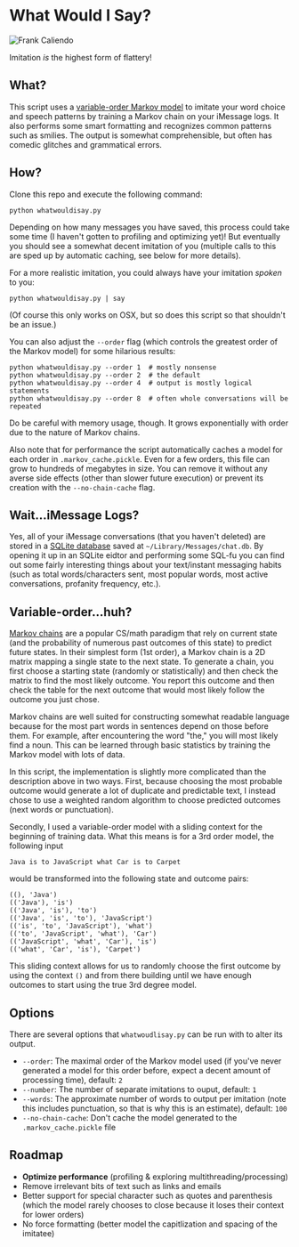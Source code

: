 What Would I Say?
=================

![Frank Caliendo](https://nbcpresspass.files.wordpress.com/2014/02/6lhbt.gif)

Imitation *is* the highest form of flattery!

## What?
This script uses a [variable-order Markov model](http://en.wikipedia.org/wiki/Variable-order_Markov_model) to imitate your word choice and speech patterns by training a Markov chain on your iMessage logs. It also performs some smart formatting and recognizes common patterns such as smilies. The output is somewhat comprehensible, but often has comedic glitches and grammatical errors.

## How?
Clone this repo and execute the following command:

	python whatwouldisay.py

Depending on how many messages you have saved, this process could take some time (I haven't gotten to profiling and optimizing yet)! But eventually you should see a somewhat decent imitation of you (multiple calls to this are sped up by automatic caching, see below for more details).

For a more realistic imitation, you could always have your imitation *spoken* to you:

	python whatwouldisay.py | say

(Of course this only works on OSX, but so does this script so that shouldn't be an issue.)

You can also adjust the `--order` flag (which controls the greatest order of the Markov model) for some hilarious results:

	python whatwouldisay.py --order 1  # mostly nonsense
	python whatwouldisay.py --order 2  # the default
	python whatwouldisay.py --order 4  # output is mostly logical statements
	python whatwouldisay.py --order 8  # often whole conversations will be repeated

Do be careful with memory usage, though. It grows exponentially with order due to the nature of Markov chains.

Also note that for performance the script automatically caches a model for each order in `.markov_cache.pickle`. Even for a few orders, this file can grow to hundreds of megabytes in size. You can remove it without any averse side effects (other than slower future execution) or prevent its creation with the `--no-chain-cache` flag.

## Wait...iMessage Logs?
Yes, all of your iMessage conversations (that you haven't deleted) are stored in a [SQLite database](https://sqlite.org/) saved at `~/Library/Messages/chat.db`. By opening it up in an SQLite eidtor and performing some SQL-fu you can find out some fairly interesting things about your text/instant messaging habits (such as total words/characters sent, most popular words, most active conversations, profanity frequency, etc.).

## Variable-order...huh?
[Markov chains](http://en.wikipedia.org/wiki/Markov_chain) are a popular CS/math paradigm that rely on current state (and the probability of numerous past outcomes of this state) to predict future states. In their simplest form (1st order), a Markov chain is a 2D matrix mapping a single state to the next state. To generate a chain, you first choose a starting state (randomly or statistically) and then check the matrix to find the most likely outcome. You report this outcome and then check the table for the next outcome that would most likely follow the outcome you just chose.

Markov chains are well suited for constructing somewhat readable language because for the most part words in sentences depend on those before them. For example, after encountering the word "the," you will most likely find a noun. This can be learned through basic statistics by training the Markov model with lots of data.

In this script, the implementation is slightly more complicated than the description above in two ways. First, because choosing the most probable outcome would generate a lot of duplicate and predictable text, I instead chose to use a weighted random algorithm to choose predicted outcomes (next words or punctuation).

Secondly, I used a variable-order model with a sliding context for the beginning of training data. What this means is for a 3rd order model, the following input

    Java is to JavaScript what Car is to Carpet

would be transformed into the following state and outcome pairs:

    ((), 'Java')
    (('Java'), 'is')
    (('Java', 'is'), 'to')
    (('Java', 'is', 'to'), 'JavaScript')
    (('is', 'to', 'JavaScript'), 'what')
    (('to', 'JavaScript', 'what'), 'Car')
    (('JavaScript', 'what', 'Car'), 'is')
    (('what', 'Car', 'is'), 'Carpet')

This sliding context allows for us to randomly choose the first outcome by using the context `()` and from there building until we have enough outcomes to start using the true 3rd degree model.

## Options

There are several options that `whatwoudlisay.py` can be run with to alter its output.

  - `--order`: The maximal order of the Markov model used (if you've never generated a model for this order before, expect a decent amount of processing time), default: `2`
  - `--number`: The number of separate imitations to ouput, default: `1`
  - `--words`: The approximate number of words to output per imitation (note this includes punctuation, so that is why this is an estimate), default: `100`
  - `--no-chain-cache`: Don't cache the model generated to the `.markov_cache.pickle` file

## Roadmap

  - **Optimize performance** (profiling & exploring multithreading/processing)
  - Remove irrelevant bits of text such as links and emails
  - Better support for special character such as quotes and parenthesis (which the model rarely chooses to close because it loses their context for lower orders)
  - No force formatting (better model the capitlization and spacing of the imitatee)
